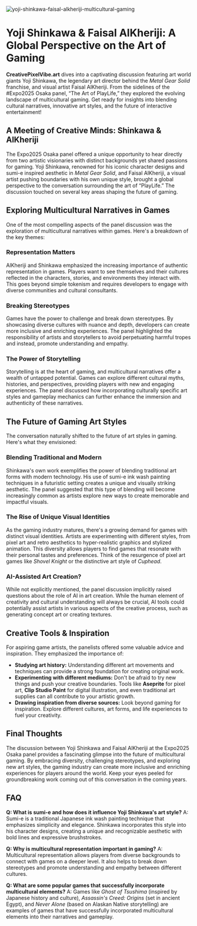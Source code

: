![yoji-shinkawa-faisal-alkheriji-multicultural-gaming](https://images.pexels.com/photos/5587588/pexels-photo-5587588.jpeg?auto=compress&cs=tinysrgb&fit=crop&h=627&w=1200)

# Yoji Shinkawa & Faisal AlKheriji: A Global Perspective on the Art of Gaming

**CreativePixelVibe.art** dives into a captivating discussion featuring art world giants Yoji Shinkawa, the legendary art director behind the *Metal Gear Solid* franchise, and visual artist Faisal AlKheriji. From the sidelines of the #Expo2025 Osaka panel, “The Art of PlayLife,” they explored the evolving landscape of multicultural gaming. Get ready for insights into blending cultural narratives, innovative art styles, and the future of interactive entertainment!

## A Meeting of Creative Minds: Shinkawa & AlKheriji

The Expo2025 Osaka panel offered a unique opportunity to hear directly from two artistic visionaries with distinct backgrounds yet shared passions for gaming. Yoji Shinkawa, renowned for his iconic character designs and sumi-e inspired aesthetic in *Metal Gear Solid*, and Faisal AlKheriji, a visual artist pushing boundaries with his own unique style, brought a global perspective to the conversation surrounding the art of “PlayLife.” The discussion touched on several key areas shaping the future of gaming.

## Exploring Multicultural Narratives in Games

One of the most compelling aspects of the panel discussion was the exploration of multicultural narratives within games. Here's a breakdown of the key themes:

### Representation Matters

AlKheriji and Shinkawa emphasized the increasing importance of authentic representation in games. Players want to see themselves and their cultures reflected in the characters, stories, and environments they interact with. This goes beyond simple tokenism and requires developers to engage with diverse communities and cultural consultants.

### Breaking Stereotypes

Games have the power to challenge and break down stereotypes. By showcasing diverse cultures with nuance and depth, developers can create more inclusive and enriching experiences. The panel highlighted the responsibility of artists and storytellers to avoid perpetuating harmful tropes and instead, promote understanding and empathy.

### The Power of Storytelling

Storytelling is at the heart of gaming, and multicultural narratives offer a wealth of untapped potential. Games can explore different cultural myths, histories, and perspectives, providing players with new and engaging experiences. The panel discussed how incorporating culturally specific art styles and gameplay mechanics can further enhance the immersion and authenticity of these narratives.

## The Future of Gaming Art Styles

The conversation naturally shifted to the future of art styles in gaming. Here's what they envisioned:

### Blending Traditional and Modern

Shinkawa's own work exemplifies the power of blending traditional art forms with modern technology. His use of sumi-e ink wash painting techniques in a futuristic setting creates a unique and visually striking aesthetic. The panel suggested that this type of blending will become increasingly common as artists explore new ways to create memorable and impactful visuals.

### The Rise of Unique Visual Identities

As the gaming industry matures, there's a growing demand for games with distinct visual identities. Artists are experimenting with different styles, from pixel art and retro aesthetics to hyper-realistic graphics and stylized animation. This diversity allows players to find games that resonate with their personal tastes and preferences. Think of the resurgence of pixel art games like *Shovel Knight* or the distinctive art style of *Cuphead*.

### AI-Assisted Art Creation?

While not explicitly mentioned, the panel discussion implicitly raised questions about the role of AI in art creation. While the human element of creativity and cultural understanding will always be crucial, AI tools could potentially assist artists in various aspects of the creative process, such as generating concept art or creating textures.

## Creative Tools & Inspiration

For aspiring game artists, the panelists offered some valuable advice and inspiration. They emphasized the importance of:

*   **Studying art history:** Understanding different art movements and techniques can provide a strong foundation for creating original work.
*   **Experimenting with different mediums:** Don't be afraid to try new things and push your creative boundaries. Tools like **Aseprite** for pixel art, **Clip Studio Paint** for digital illustration, and even traditional art supplies can all contribute to your artistic growth.
*   **Drawing inspiration from diverse sources:** Look beyond gaming for inspiration. Explore different cultures, art forms, and life experiences to fuel your creativity.

## Final Thoughts

The discussion between Yoji Shinkawa and Faisal AlKheriji at the Expo2025 Osaka panel provides a fascinating glimpse into the future of multicultural gaming. By embracing diversity, challenging stereotypes, and exploring new art styles, the gaming industry can create more inclusive and enriching experiences for players around the world. Keep your eyes peeled for groundbreaking work coming out of this conversation in the coming years.

## FAQ

**Q: What is sumi-e and how does it influence Yoji Shinkawa's art style?**
A: Sumi-e is a traditional Japanese ink wash painting technique that emphasizes simplicity and elegance. Shinkawa incorporates this style into his character designs, creating a unique and recognizable aesthetic with bold lines and expressive brushstrokes.

**Q: Why is multicultural representation important in gaming?**
A: Multicultural representation allows players from diverse backgrounds to connect with games on a deeper level. It also helps to break down stereotypes and promote understanding and empathy between different cultures.

**Q: What are some popular games that successfully incorporate multicultural elements?**
A: Games like *Ghost of Tsushima* (inspired by Japanese history and culture), *Assassin's Creed: Origins* (set in ancient Egypt), and *Never Alone* (based on Alaskan Native storytelling) are examples of games that have successfully incorporated multicultural elements into their narratives and gameplay.